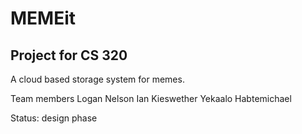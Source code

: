 # MEMEit
## Project for CS 320

A cloud based storage system for memes.


Team members
  Logan Nelson 
  Ian Kieswether
  Yekaalo Habtemichael
  
Status: design phase
